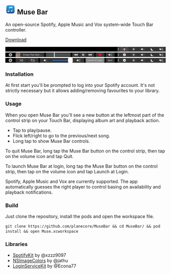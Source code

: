 ## <img src=Muse/Resources/Assets.xcassets/AppIcon.appiconset/icon-512@2x.png width="32"> Muse Bar

An open-source Spotify, Apple Music and Vox system-wide Touch Bar controller.

[Download](https://github.com/planecore/MuseBar/raw/master/Muse%20Bar.zip)

<img src=Screenshots/Now%20Playing.png>

<img src=Screenshots/Muse%20Bar%20Main.png>

<img src=Screenshots/Muse%20Bar%20Secondary.png>

### Installation
At first start you'll be prompted to log into your Spotify account. It's not strictly necessary but it allows adding/removing favourites to your library.

### Usage
When you open Muse Bar you'll see a new button at the leftmost part of the control strip on your Touch Bar, displaying album art and playback action.

- Tap to play/pause.
- Flick left/right to go to the previous/next song.
- Long tap to show Muse Bar controls.

To quit Muse Bar, long tap the Muse Bar button on the control strip, then tap on the volume icon and tap Quit.

To launch Muse Bar at login, long tap the Muse Bar button on the control strip, then tap on the volume icon and tap Launch at Login.

Spotify, Apple Music and Vox are currently supported. The app automatically guesses the right player to control basing on availability and playback notifications.

### Build
Just clone the repository, install the pods and open the workspace file.
```
git clone https://github.com/planecore/MuseBar && cd MuseBar/ && pod install && open Muse.xcworkspace
```

### Libraries
- [SpotifyKit](https://github.com/xzzz9097/SpotifyKit) by @xzzz9097
- [NSImageColors](https://github.com/xzzz9097/NSImageColors) by @jathu
- [LoginServiceKit](https://github.com/Clipy/LoginServiceKit) by @Econa77
